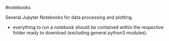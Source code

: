 #notebooks

Several Jupyter Notebooks for data processing and plotting.

- everything to run a notebook should be contained within the respective folder ready to download (excluding general python3 modules).

